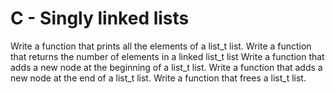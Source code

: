 # C - Singly linked lists

Write a function that prints all the elements of a list_t list.
Write a function that returns the number of elements in a linked list_t list
Write a function that adds a new node at the beginning of a list_t list.
Write a function that adds a new node at the end of a list_t list.
Write a function that frees a list_t list.

